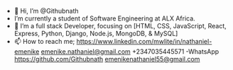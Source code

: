 - 👋 Hi, I’m @Githubnath
- I’m currently a student of  Software Engineering at ALX Africa.
- 👀 I’m a full stack Developer, focusing on [HTML, CSS, JavaScript, React, Express, Python, Django, Node.js, MongoDB, & MySQL]
- 📫 How to reach me; https://www.linkedin.com/mwlite/in/nathaniel-emenike
emenike.nathaniel@gmail.com
+2347035445571 -WhatsApp 
https://github.com/Githubnath
emenikenathaniel55@gmail.com

<!---
Githubnath/Githubnath is a ✨ special ✨ repository because its `README.md` (this file) appears on your GitHub profile.
You can click the Preview link to take a look at your changes.
--->
